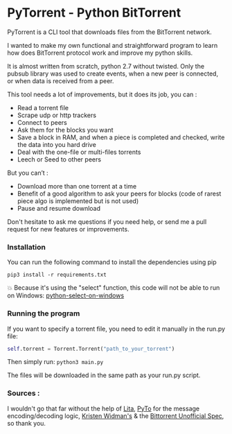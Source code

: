 
# PyTorrent - Python BitTorrent


PyTorrent is a CLI tool that downloads files from the BitTorrent network.

I wanted to make my own functional and straightforward program to learn how does BitTorrent protocol work and improve my python skills.

It is almost written from scratch, python 2.7 without twisted.
Only the pubsub library was used to create events, when a new peer is connected, or when data is received from a peer.

This tool needs a lot of improvements, but it does its job, you can :
-	Read a torrent file
-	Scrape udp or http trackers
-	Connect to peers
-	Ask them for the blocks you want
-	Save a block in RAM, and when a piece is completed and checked, write the data into you hard drive
-	Deal with the one-file or multi-files torrents
-	Leech or Seed to other peers

But you can’t :
-	Download more than one torrent at a time
-	Benefit of a good algorithm to ask your peers for blocks (code of rarest piece algo is implemented but is not used)
-	Pause and resume download

Don't hesitate to ask me questions if you need help, or send me a pull request for new features or improvements.

### Installation
You can run the following command to install the dependencies using pip

`pip3 install -r requirements.txt`

:boom: Because it's using the "select" function, this code will not be able to run on Windows: [python-select-on-windows](https://stackoverflow.com/a/22254123/3170071)

### Running the program
If you want to specify a torrent file, you need to edit it manually in the run.py file:  
``` python
self.torrent = Torrent.Torrent("path_to_your_torrent") 
```
Then simply run:
`python3 main.py`

The files will be downloaded in the same path as your run.py script.

### Sources :

I wouldn't go that far without the help of
[Lita](https://github.com/lita/bittorrent "Lita"), 
[PyTo](https://github.com/nbedos/PyTo/blob/master/pyto/messages.py "PyTo") for the message encoding/decoding logic, 
[Kristen Widman's](http://www.kristenwidman.com/blog/how-to-write-a-bittorrent-client-part-1 "Kristen Widman's blog") & the
[Bittorrent Unofficial Spec](https://wiki.theory.org/BitTorrentSpecification "Bittorrent Unofficial Spec"), so thank you.



